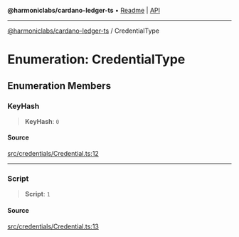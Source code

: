 **@harmoniclabs/cardano-ledger-ts** • [Readme](../Introduction.md) \| [API](../globals.md)

***

[@harmoniclabs/cardano-ledger-ts](../Introduction.md) / CredentialType

# Enumeration: CredentialType

## Enumeration Members

### KeyHash

> **KeyHash**: `0`

#### Source

[src/credentials/Credential.ts:12](https://github.com/HarmonicLabs/cardano-ledger-ts/blob/d1659b0/src/credentials/Credential.ts#L12)

***

### Script

> **Script**: `1`

#### Source

[src/credentials/Credential.ts:13](https://github.com/HarmonicLabs/cardano-ledger-ts/blob/d1659b0/src/credentials/Credential.ts#L13)
